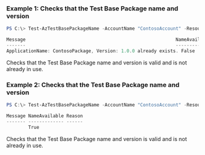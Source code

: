 ### Example 1: Checks that the Test Base Package name and version
```powershell
PS C:\> Test-AzTestBasePackageName -AccountName "ContosoAccount" -ResourceGroupName "ContosoRG" -ApplicationName "ContosoPackage" -Name "ContosoPackage-1.0.0" -Version "1.0.0" 

Message                                                       NameAvailable Reason
-------                                                       ------------- ------
ApplicationName: ContosoPackage, Version: 1.0.0 already exists. False         AlreadyExists

```

Checks that the Test Base Package name and version is valid and is not already in use.

### Example 2: Checks that the Test Base Package name and version
```powershell
PS C:\> Test-AzTestBasePackageName -AccountName "ContosoAccount" -ResourceGroupName "ContosoRG" -Parameter @{ApplicationName="ContosoPackage";Name="ContosoPackage-1.0.0";Type="package";Version="1.0.0"}

Message NameAvailable Reason
------- ------------- ------
        True

```

Checks that the Test Base Package name and version is valid and is not already in use.


